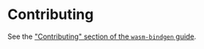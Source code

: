 # Contributing

See the ["Contributing" section of the `wasm-bindgen`
guide](https://rustwasm.github.io/wasm-bindgen/contributing.html).
